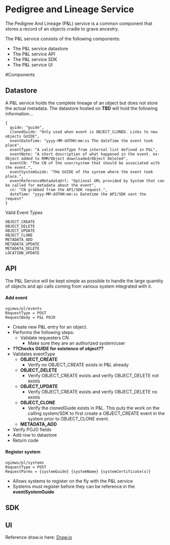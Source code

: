 # Pedigree and Lineage Service
The Pedigree And Lineage (P&L) service is a common component that stores a record of an objects cradle to grave ancestry.

The P&L service consists of the following components:

- The P&L service datastore
- The P&L service API
- The P&L service SDK
- The P&L service UI

#Components
## Datastore
A P&L service holds the complete lineage of an object but does not store the actual metadata. The datastore hosted on **TBD**
will hold the following information...

```json5
{
  guide: "guide",
  clonedGuide: "Only used when event is OBJECT_CLONED. Links to new objects GUIDE",
  eventDateTime: "yyyy-MM-ddTHH:mm:ss The dateTime the event took place",
  eventType: "A valid eventType from internal list defined in P&L",
  eventNote: "A short description of what happened in the event. ex: Object added to RMM/Object downloaded/Object Deleted",
  eventCN: "The CN of the user/system that should be associated with the event.",
  eventSystemGuide: "THe GUIDE of the system where the event took place.",
  eventReferenceMetadataUrl: "Optional URL provided by System that can be called for metadata about the event",
  cn: "CN grabbed from the API/SDK request.",
  dateTime: "yyyy-MM-ddTHH:mm:ss Datetime the API/SDK sent the request"
}
```

Valid Event Types
```
OBJECT_CREATE
OBJECT_DELETE
OBJECT_UPDATE
OBJECT_CLONE
METADATA_ADD
METADATA_UPDATE
METADATA_DELETE
LOCATION_UPDATE
```

## API
The P&L Service will be kept simple as possible to handle the large quantity of objects and api calls coming from 
various system integrated with it.

#### Add event
```
ngimws/pl/events
RequestType = POST
RequestBody = P&L POJO
```
* Create new P&L entry for an object.
* Performs the following steps:
    * Validate requesters CN
        * Make sure they are an authorized system/user
* **??Checks GUIDE for existence of object??**
* Validates eventType
    * **OBJECT_CREATE**
        * Verify no OBJECT_CREATE exists in P&L already
    * **OBJECT_DELETE**
        * Verify OBJECT_CREATE exists and verify OBJECT_DELETE not exists
    * **OBJECT_UPDATE**
        * Verify OBJECT_CREATE exists and verify OBJECT_DELETE no exists
    * **OBJECT_CLONE**
      * Verify the clonedGuide exists in P&L. This puts the work on the calling system/SDK to first create a OBJECT_CREATE event in the system prior to OBJECT_CLONE event.
    * **METADATA_ADD**
* Verify POJO fields
* Add row to datastore
* Return code

#### Register system
```
ngimws/pl/systems
RequestType = POST
RequestParms = {systemGuide} {systemName} {systemCertificate(s)}
```
* Allows systems to register on the fly with the P&L service
* Systems must register before they can be reference in the **eventSystemGuide**

## SDK

## UI
Reference draw.io here: [Draw.io](https://github.com/RMSLowside/rmslow/blob/master/Drawings/PandL/P%26L.drawio)




